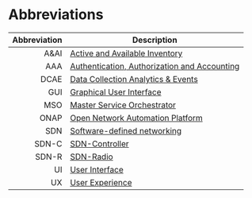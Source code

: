 # Abbreviations

| **Abbreviation** | **Description**  |
| ---------------: | ---------------- |
| A&AI             | [Active and Available Inventory](https://wiki.onap.org/display/DW/Active+and+Available+Inventory+Project) |
| AAA              | [Authentication, Authorization and Accounting](https://en.wikipedia.org/wiki/AAA_(computer_security)) |
| DCAE             | [Data Collection Analytics & Events](https://wiki.onap.org/pages/viewpage.action?pageId=6592895) |
| GUI              | [Graphical User Interface](https://en.wikipedia.org/wiki/Graphical_user_interface) |
| MSO              | [Master Service Orchestrator](https://wiki.onap.org/pages/viewpage.action?pageId=1015834) |
| ONAP             | [Open Network Automation Platform](https://wiki.onap.org/pages/viewpage.action?pageId=1015843) |
| SDN              | [Software-defined networking](https://en.wikipedia.org/wiki/Software-defined_networking) |
| SDN-C            | [SDN-Controller](https://wiki.onap.org/display/DW/SDN+Controller+Development+Guide) |
| SDN-R            | [SDN-Radio](https://wiki.onap.org/display/DW/SDN-R) |
| UI               | [User Interface](https://en.wikipedia.org/wiki/User_interface) |
| UX               | [User Experience](https://en.wikipedia.org/wiki/User_experience) |
